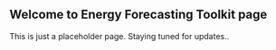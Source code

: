 ## Welcome to Energy Forecasting Toolkit page

This is just a placeholder page. Staying tuned for updates..

